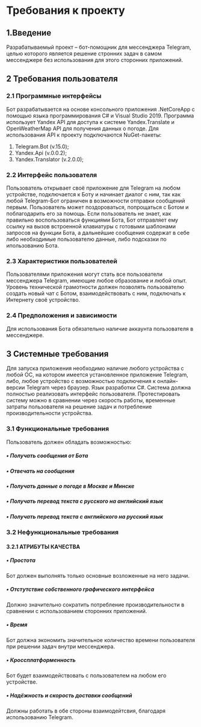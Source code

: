 # Требования к проекту
## 1.Введение
Разрабатываемый проект – бот-помощник для мессенджера Telegram, целью которого является решение стронних задач в самом мессенджере без использования для этого сторонних приложений.
## 2 Требования пользователя
### 2.1 Программные интерфейсы
Бот разрабатывается на основе консольного приложения .NetCoreApp с помощью языка программирования C# и Visual Studio 2019. Программа использует Yandex API для доступа к системе Yandex.Translate и OpenWeatherMap API для получения данных о погоде. 
Для использования API к проекту подключаются NuGet-пакеты:
1) Telegram.Bot (v.15.0);
2) Yandex.Api (v.0.0.2);
3) Yandex.Translator (v.2.0.0);
### 2.2 Интерфейс пользователя
Пользователь открывает своё приложение для Telegram на любом устройстве, подключается к Боту и начинает диалог с ним, так как любой Telegram-Бот ограничен в возможности отправки сообщений первым. Пользователь может поздороваться, попрощаться с Ботом и поблагодарить его за помощь. Если пользователь не знает, как правильно воспользоваться функциями Бота, Бот отправляет ему ссылку на вызов встроенной клавиатуры с готовыми шаблонами запросов на функции Бота, а дальнейшие сообщения содержат в себе либо необходимые пользователю данные, либо подсказки по ипользованию Бота.
### 2.3 Характеристики пользователей
Пользователями приложения могут стать все пользователи мессенджера Telegram, имеющие любое образование и любой опыт. Уровень технической грамотности должен позволять пользователю создать новый чат с Ботом, взаимодействовать с ним, подключать к Интернету своё устройство.
### 2.4 Предположения и зависимости
Для использования Бота обязательно наличие аккаунта пользователя в мессенджере.
## 3 Системные требования
Для запуска приложения необходимо наличие любого устройства с любой ОС, на котором имеется установленное приложение Telegram, либо, любое устройство с возможностью подключения к онлайн-версии Telegram через браузер.
Язык разработки C#. Система должна полностью реализовать интерфейс пользователя. Протестировать систему можно в сравнении через скорость работы, временные затраты пользователя на решение задач и потребление производительности устройства.
### 3.1 Функциональные требования
Пользователь должен обладать возможностью:
##### •	Получать сообщения от Бота
##### •	Отвечать на сообщения
##### •	Получать данные о погоде в Москве и Минске 
##### •	Получать перевод текста с русского на английский язык
##### •	Получать перевод текста с английского на русский язык

### 3.2 Нефункциональные требования
#### 3.2.1 АТРИБУТЫ КАЧЕСТВА
##### •	Простота
Бот должен выполнять только основные возложенные на него задачи.
##### •	Отстутствие собственного графического интерфейса
Должно значительно сократить потребление производительности в сравнении с использованием сторонних приложений.
##### •	Время
Бот должна экономить значительное количество времени пользователя при решении задач внутри мессенджера.
##### •	Кроссплатформенность
Бот будет взаимодействовать с пользователем на любом его устройстве.
##### •	Надёжность и скорость доставки сообщений
Должны работать в обе стороны взаимодейтсвия, благодаря использованию Telegram.
